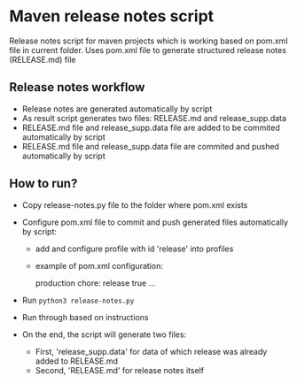 # Maven release notes script
Release notes script for maven projects which is working based on pom.xml file in current folder.
Uses pom.xml file to generate structured release notes (RELEASE.md) file

## Release notes workflow
* Release notes are generated automatically by script
* As result script generates two files: RELEASE.md and release_supp.data
* RELEASE.md file and release_supp.data file are added to be commited automatically by script
* RELEASE.md file and release_supp.data file are commited and pushed automatically by script

## How to run?
* Copy release-notes.py file to the folder where pom.xml exists
* Configure pom.xml file to commit and push generated files automatically by script:
  * add and configure profile with id 'release' into profiles
  * example of pom.xml configuration:

      <profile>
          <id>production</id>
          <properties>
              <release-notes-message>chore: release</release-notes-message>
              <use-release-notes-ticket>true</use-release-notes-ticket>
              ...
          </properties>
      </profile>

* Run ```python3 release-notes.py```
* Run through based on instructions
* On the end, the script will generate two files:
  * First, 'release_supp.data' for data of which release was already added to RELEASE.md
  * Second, 'RELEASE.md' for release notes itself